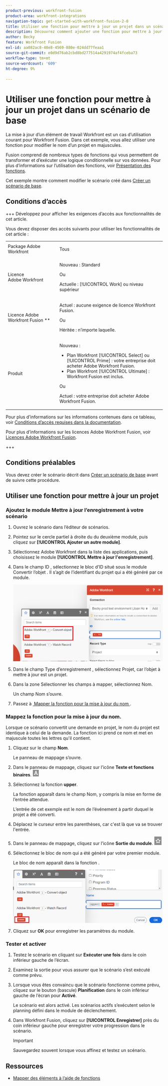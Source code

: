 ```yaml
---
product-previous: workfront-fusion
product-area: workfront-integrations
navigation-topic: get-started-with-workfront-fusion-2-0
title: Utiliser une fonction pour mettre à jour un projet dans un scénario de base
description: Découvrez comment ajouter une fonction pour mettre à jour une tâche dans Workfront.
author: Becky
feature: Workfront Fusion
exl-id: aa082ac8-48e8-4569-880e-024dd77feaa1
source-git-commit: e0d9d76ab2cbd8bd277514a4291974af4fceba73
workflow-type: tm+mt
source-wordcount: '609'
ht-degree: 9%

---
```


# Utiliser une fonction pour mettre à jour un projet dans un scénario de base

La mise à jour d’un élément de travail Workfront est un cas d’utilisation courant pour Workfront Fusion. Dans cet exemple, vous allez utiliser une fonction pour modifier le nom d’un projet en majuscules.

Fusion comprend de nombreux types de fonctions qui vous permettent de transformer et d’exécuter une logique conditionnelle sur vos données. Pour plus d’informations sur l’utilisation des fonctions, voir [Présentation des fonctions](/help/workfront-fusion/get-started-with-fusion/understand-fusion/function-overview.md).

Cet exemple montre comment modifier le scénario créé dans [Créer un scénario de base](/help/workfront-fusion/build-practice-scenarios/create-basic-scenario.md).

## Conditions d’accès

+++ Développez pour afficher les exigences d’accès aux fonctionnalités de cet article.

Vous devez disposer des accès suivants pour utiliser les fonctionnalités de cet article :

<table style="table-layout:auto">
 <col> 
 <col> 
 <tbody> 
  <tr> 
   <td role="rowheader">Package Adobe Workfront</td> 
   <td> <p>Tous</p> </td> 
  </tr> 
  <tr data-mc-conditions=""> 
   <td role="rowheader">Licence Adobe Workfront</td> 
   <td> <p>Nouveau : Standard</p><p>Ou</p><p>Actuelle : [!UICONTROL Work] ou niveau supérieur</p> </td> 
  </tr> 
  <tr> 
   <td role="rowheader">Licence Adobe Workfront Fusion **</td> 
   <td>
   <p>Actuel : aucune exigence de licence Workfront Fusion.</p>
   <p>Ou</p>
   <p>Héritée : n’importe laquelle. </p>
   </td> 
  </tr> 
  <tr> 
   <td role="rowheader">Produit</td> 
   <td>
   <p>Nouveau :</p> <ul><li>Plan Workfront [!UICONTROL Select] ou [!UICONTROL Prime] : votre entreprise doit acheter Adobe Workfront Fusion.</li><li>Plan Workfront [!UICONTROL Ultimate] : Workfront Fusion est inclus.</li></ul>
   <p>Ou</p>
   <p>Actuel : votre entreprise doit acheter Adobe Workfront Fusion.</p>
   </td> 
  </tr>
 </tbody> 
</table>

Pour plus d’informations sur les informations contenues dans ce tableau, voir [Conditions d’accès requises dans la documentation](/help/workfront-fusion/references/licenses-and-roles/access-level-requirements-in-documentation.md).

Pour plus d’informations sur les licences Adobe Workfront Fusion, voir [Licences Adobe Workfront Fusion](/help/workfront-fusion/set-up-and-manage-workfront-fusion/licensing-operations-overview/license-automation-vs-integration.md).

+++

## Conditions préalables

Vous devez créer le scénario décrit dans [Créer un scénario de base](/help/workfront-fusion/build-practice-scenarios/create-basic-scenario.md) avant de suivre cette procédure.

## Utiliser une fonction pour mettre à jour un projet

### Ajoutez le module Mettre à jour l’enregistrement à votre scénario

1. Ouvrez le scénario dans l’éditeur de scénarios.
1. Pointez sur le cercle partiel à droite du du deuxième module, puis cliquez sur **[!UICONTROL Ajouter un autre module]**.
1. Sélectionnez Adobe Workfront dans la liste des applications, puis choisissez le module **[!UICONTROL Mettre à jour l&#39;enregistrement]**.
1. Dans le champ ID , sélectionnez le bloc d’ID situé sous le module Convertir l’objet . Il s’agit de l’identifiant du projet qui a été généré par ce module.

   ![ID de l’objet Convert](assets/id-convert-object.png)

1. Dans le champ Type d’enregistrement , sélectionnez Projet, car l’objet à mettre à jour est un projet.
1. Dans la zone Sélectionner les champs à mapper, sélectionnez Nom.

   Un champ Nom s’ouvre.
1. Passez à [&#x200B; Mapper la fonction pour la mise à jour du nom &#x200B;](#map-the-function-for-the-name-update).

### Mappez la fonction pour la mise à jour du nom.

Lorsque ce scénario convertit une demande en projet, le nom du projet est identique à celui de la demande. La fonction ici prend ce nom et met en majuscule toutes les lettres qu&#39;il contient.

1. Cliquez sur le champ **Nom**.

   Le panneau de mappage s’ouvre.
1. Dans le panneau de mappage, cliquez sur l’icône **Texte et fonctions binaires**. ![Icône Fonctions de texte](assets/toolbar-icon-text&binary-functions.png)
1. Sélectionnez la fonction **upper**.

   La fonction apparaît dans le champ Nom, y compris la mise en forme de l’entrée attendue.

   L’entrée de cet exemple est le nom de l’événement à partir duquel le projet a été converti.

1. Déplacez le curseur entre les parenthèses, car c&#39;est là que va se trouver l&#39;entrée.
1. Dans le panneau de mappage, cliquez sur l’icône **Sortie du module**. ![&#x200B; Icône de sortie du module &#x200B;](assets/toolbar-icon-functions-you-map-from-other-modules.png)
1. Sélectionnez le bloc de nom qui a été généré par votre premier module.

   Le bloc de nom apparaît dans la fonction .

   ![Bloc de nom dans la fonction](assets/map-name.png)

1. Cliquez sur **OK** pour enregistrer les paramètres du module.

### Tester et activer

1. Testez le scénario en cliquant sur **Exécuter une fois** dans le coin inférieur gauche de l’écran.
1. Examinez la sortie pour vous assurer que le scénario s’est exécuté comme prévu.
1. Lorsque vous êtes convaincu que le scénario fonctionne comme prévu, cliquez sur le bouton (bascule) **Planification** dans le coin inférieur gauche de l’écran pour **Activé**.

   Le scénario est alors activé. Les scénarios actifs s’exécutent selon le planning défini dans le module de déclenchement.
1. Dans Workfront Fusion, cliquez sur **[!UICONTROL Enregistrer]** près du coin inférieur gauche pour enregistrer votre progression dans le scénario.

   >[!IMPORTANT]
   >
   >Sauvegardez souvent lorsque vous affinez et testez un scénario.

## Ressources

* [Mapper des éléments à l’aide de fonctions](/help//workfront-fusion/create-scenarios/map-data/map-using-functions.md)
